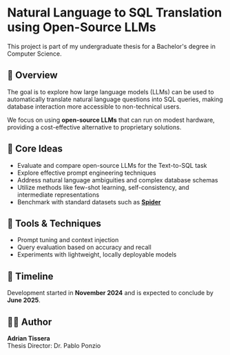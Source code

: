 # Natural Language to SQL Translation using Open-Source LLMs

This project is part of my undergraduate thesis for a Bachelor's degree in Computer Science.

## 📌 Overview

The goal is to explore how large language models (LLMs) can be used to automatically translate natural language questions into SQL queries, making database interaction more accessible to non-technical users.

We focus on using **open-source LLMs** that can run on modest hardware, providing a cost-effective alternative to proprietary solutions.

## 🧠 Core Ideas

- Evaluate and compare open-source LLMs for the Text-to-SQL task
- Explore effective prompt engineering techniques
- Address natural language ambiguities and complex database schemas
- Utilize methods like few-shot learning, self-consistency, and intermediate representations
- Benchmark with standard datasets such as [**Spider**](https://yale-lily.github.io/spider)

## 🔧 Tools & Techniques

- Prompt tuning and context injection
- Query evaluation based on accuracy and recall
- Experiments with lightweight, locally deployable models

## 📅 Timeline

Development started in **November 2024** and is expected to conclude by **June 2025**.

## 👨‍💻 Author

**Adrian Tissera**  
Thesis Director: Dr. Pablo Ponzio